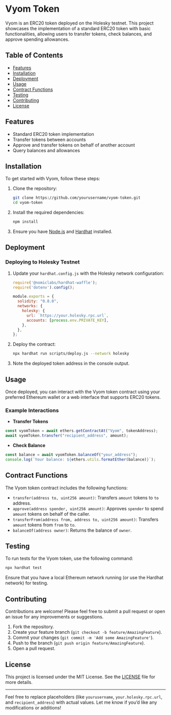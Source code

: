

# Vyom Token

Vyom is an ERC20 token deployed on the Holesky testnet. This project showcases the implementation of a standard ERC20 token with basic functionalities, allowing users to transfer tokens, check balances, and approve spending allowances.

## Table of Contents

- [Features](#features)
- [Installation](#installation)
- [Deployment](#deployment)
- [Usage](#usage)
- [Contract Functions](#contract-functions)
- [Testing](#testing)
- [Contributing](#contributing)
- [License](#license)

## Features

- Standard ERC20 token implementation
- Transfer tokens between accounts
- Approve and transfer tokens on behalf of another account
- Query balances and allowances

## Installation

To get started with Vyom, follow these steps:

1. Clone the repository:

   ```bash
   git clone https://github.com/yourusername/vyom-token.git
   cd vyom-token
   ```

2. Install the required dependencies:

   ```bash
   npm install
   ```

3. Ensure you have [Node.js](https://nodejs.org/) and [Hardhat](https://hardhat.org/) installed.

## Deployment

### Deploying to Holesky Testnet

1. Update your `hardhat.config.js` with the Holesky network configuration:

   ```javascript
   require('@nomiclabs/hardhat-waffle');
   require('dotenv').config();

   module.exports = {
     solidity: "0.8.0",
     networks: {
       holesky: {
         url: `https://your.holesky.rpc.url`,
         accounts: [process.env.PRIVATE_KEY],
       },
     },
   };
   ```

2. Deploy the contract:

   ```bash
   npx hardhat run scripts/deploy.js --network holesky
   ```

3. Note the deployed token address in the console output.

## Usage

Once deployed, you can interact with the Vyom token contract using your preferred Ethereum wallet or a web interface that supports ERC20 tokens. 

### Example Interactions

- **Transfer Tokens**

```javascript
const vyomToken = await ethers.getContractAt("Vyom", tokenAddress);
await vyomToken.transfer("recipient_address", amount);
```

- **Check Balance**

```javascript
const balance = await vyomToken.balanceOf("your_address");
console.log(`Your balance: ${ethers.utils.formatEther(balance)}`);
```

## Contract Functions

The Vyom token contract includes the following functions:

- `transfer(address to, uint256 amount)`: Transfers `amount` tokens to `to` address.
- `approve(address spender, uint256 amount)`: Approves `spender` to spend `amount` tokens on behalf of the caller.
- `transferFrom(address from, address to, uint256 amount)`: Transfers `amount` tokens from `from` to `to`.
- `balanceOf(address owner)`: Returns the balance of `owner`.

## Testing

To run tests for the Vyom token, use the following command:

```bash
npx hardhat test
```

Ensure that you have a local Ethereum network running (or use the Hardhat network) for testing.

## Contributing

Contributions are welcome! Please feel free to submit a pull request or open an issue for any improvements or suggestions.

1. Fork the repository.
2. Create your feature branch (`git checkout -b feature/AmazingFeature`).
3. Commit your changes (`git commit -m 'Add some AmazingFeature'`).
4. Push to the branch (`git push origin feature/AmazingFeature`).
5. Open a pull request.

## License

This project is licensed under the MIT License. See the [LICENSE](LICENSE) file for more details.

---

Feel free to replace placeholders (like `yourusername`, `your.holesky.rpc.url`, and `recipient_address`) with actual values. Let me know if you’d like any modifications or additions!
